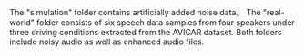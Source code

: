 The "simulation" folder contains artificially added noise data。
The "real-world" folder consists of six speech data samples from four speakers under three driving conditions extracted from the AVICAR dataset. 
Both folders include noisy audio as well as enhanced audio files.
